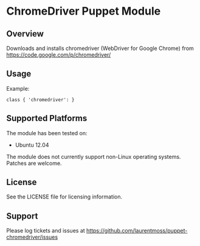 ChromeDriver Puppet Module
====================

Overview
--------

Downloads and installs chromedriver (WebDriver for Google Chrome) from https://code.google.com/p/chromedriver/


Usage
-----

Example:

    class { 'chromedriver': }



Supported Platforms
-------------------

The module has been tested on: 

* Ubuntu 12.04

The module does not currently support non-Linux operating systems. Patches are welcome.


License
-------

See the LICENSE file for licensing information.


Support
-------

Please log tickets and issues at https://github.com/laurentmoss/puppet-chromedriver/issues
